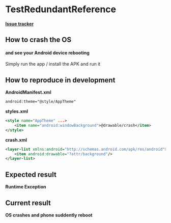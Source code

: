 # TestRedundantReference

#### [Issue tracker](https://issuetracker.google.com/issues/130329181)

## How to crash the OS 

#### and see your Android device rebooting

Simply run the app / install the APK and run it

## How to reproduce in development

**AndroidManifest.xml**

```xml
android:theme="@style/AppTheme"
```

**styles.xml**

```xml
<style name="AppTheme" ...>
    <item name="android:windowBackground">@drawable/crash</item>
</style>
```

**crash.xml**

```xml
<layer-list xmlns:android="http://schemas.android.com/apk/res/android">
    <item android:drawable="?attr/background"/>
</layer-list>
```

## Expected result

**Runtime Exception**

## Current result

**OS crashes and phone suddently reboot**

